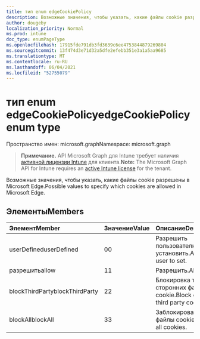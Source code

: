 ```yaml
---
title: тип enum edgeCookiePolicy
description: Возможные значения, чтобы указать, какие файлы cookie разрешены в Microsoft Edge.
author: dougeby
localization_priority: Normal
ms.prod: intune
doc_type: enumPageType
ms.openlocfilehash: 17915fde791db3fd3639c6ee4753844879269804
ms.sourcegitcommit: 13f474d3e71d32a5dfe2efebb351e3a1a5aa9685
ms.translationtype: MT
ms.contentlocale: ru-RU
ms.lasthandoff: 06/04/2021
ms.locfileid: "52755079"
---
```

# <a name="edgecookiepolicy-enum-type"></a><span data-ttu-id="4392a-103">тип enum edgeCookiePolicy</span><span class="sxs-lookup"><span data-stu-id="4392a-103">edgeCookiePolicy enum type</span></span>

<span data-ttu-id="4392a-104">Пространство имен: microsoft.graph</span><span class="sxs-lookup"><span data-stu-id="4392a-104">Namespace: microsoft.graph</span></span>

> <span data-ttu-id="4392a-105">**Примечание.** API Microsoft Graph для Intune требует наличия [активной лицензии Intune](https://go.microsoft.com/fwlink/?linkid=839381) для клиента.</span><span class="sxs-lookup"><span data-stu-id="4392a-105">**Note:** The Microsoft Graph API for Intune requires an [active Intune license](https://go.microsoft.com/fwlink/?linkid=839381) for the tenant.</span></span>

<span data-ttu-id="4392a-106">Возможные значения, чтобы указать, какие файлы cookie разрешены в Microsoft Edge.</span><span class="sxs-lookup"><span data-stu-id="4392a-106">Possible values to specify which cookies are allowed in Microsoft Edge.</span></span>

## <a name="members"></a><span data-ttu-id="4392a-107">Элементы</span><span class="sxs-lookup"><span data-stu-id="4392a-107">Members</span></span>
|<span data-ttu-id="4392a-108">Элемент</span><span class="sxs-lookup"><span data-stu-id="4392a-108">Member</span></span>|<span data-ttu-id="4392a-109">Значение</span><span class="sxs-lookup"><span data-stu-id="4392a-109">Value</span></span>|<span data-ttu-id="4392a-110">Описание</span><span class="sxs-lookup"><span data-stu-id="4392a-110">Description</span></span>|
|:---|:---|:---|
|<span data-ttu-id="4392a-111">userDefined</span><span class="sxs-lookup"><span data-stu-id="4392a-111">userDefined</span></span>|<span data-ttu-id="4392a-112">0</span><span class="sxs-lookup"><span data-stu-id="4392a-112">0</span></span>|<span data-ttu-id="4392a-113">Разрешить пользователю установить.</span><span class="sxs-lookup"><span data-stu-id="4392a-113">Allow the user to set.</span></span>|
|<span data-ttu-id="4392a-114">разрешить</span><span class="sxs-lookup"><span data-stu-id="4392a-114">allow</span></span>|<span data-ttu-id="4392a-115">1</span><span class="sxs-lookup"><span data-stu-id="4392a-115">1</span></span>|<span data-ttu-id="4392a-116">Разрешить.</span><span class="sxs-lookup"><span data-stu-id="4392a-116">Allow.</span></span>|
|<span data-ttu-id="4392a-117">blockThirdParty</span><span class="sxs-lookup"><span data-stu-id="4392a-117">blockThirdParty</span></span>|<span data-ttu-id="4392a-118">2</span><span class="sxs-lookup"><span data-stu-id="4392a-118">2</span></span>|<span data-ttu-id="4392a-119">Блокировка только сторонних файлов cookie.</span><span class="sxs-lookup"><span data-stu-id="4392a-119">Block only third party cookies.</span></span>|
|<span data-ttu-id="4392a-120">blockAll</span><span class="sxs-lookup"><span data-stu-id="4392a-120">blockAll</span></span>|<span data-ttu-id="4392a-121">3</span><span class="sxs-lookup"><span data-stu-id="4392a-121">3</span></span>|<span data-ttu-id="4392a-122">Заблокировать все файлы cookie.</span><span class="sxs-lookup"><span data-stu-id="4392a-122">Block all cookies.</span></span>|




